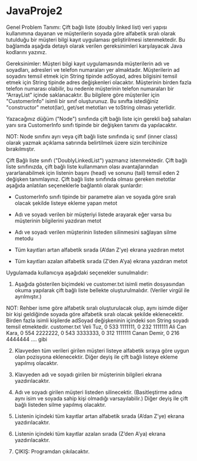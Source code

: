 # JavaProje2

Genel Problem Tanımı:
Çift bağlı liste (doubly linked list) veri yapısı kullanımına dayanan ve müşterilerin soyada göre
alfabetik sıralı olarak tutulduğu bir müşteri bilgi kayıt uygulaması geliştirilmesi istenmektedir. Bu
bağlamda aşağıda detaylı olarak verilen gereksinimleri karşılayacak Java kodlarını yazınız.

Gereksinimler:
Müşteri bilgi kayıt uygulamasında müşterilerin adı ve soyadları, adresleri ve telefon numaraları yer
almaktadır. Müşterilerin ad soyadını temsil etmek için String tipinde adSoyad, adres bilgisini temsil
etmek için String tipinde adres değişkenleri olacaktır. Müşterinin birden fazla telefon numarası
olabilir, bu nedenle müşterinin telefon numaraları bir “ArrayList” içinde saklanacaktır. Bu bilgilere
göre müşteriler için "CustomerInfo" isimli bir sınıf oluşturunuz. Bu sınıfta istediğiniz "constructor"
metot(lar), get/set metotları ve toString olması yeterlidir.

Yazacağınız düğüm ("Node") sınıfında çift bağlı liste için gerekli bağ sahaları yanı sıra
CustomerInfo sınıfı tipinde bir değişken tanımı da yapılacaktır.

NOT: Node sınıfını ayrı veya çift bağlı liste sınıfında iç sınıf (inner class) olarak yazmak açıklama
satırında belirtilmek üzere sizin tercihinize bırakılmıştır.

Çift Bağlı liste sınıfı ("DoublyLinkedList") yazmanız istenmektedir. Çift bağlı liste sınıfınızda, çift
bağlı liste kullanmanın olası avantajlarından yararlanabilmek için listenin başını (head) ve sonunu
(tail) temsil eden 2 değişken tanımlayınız. Çift bağlı liste sınıfında olması gereken metotlar aşağıda
anlatılan seçeneklerle bağlantılı olarak şunlardır:

* CustomerInfo sınıfı tipinde bir parametre alan ve soyada göre sıralı olacak şekilde listeye ekleme
yapan metot

* Adı ve soyadı verilen bir müşteriyi listede arayarak eğer varsa bu müşterinin bilgilerini yazdıran
metot

* Adı ve soyadı verilen müşterinin listeden silinmesini sağlayan silme metodu

* Tüm kayıtları artan alfabetik sırada (A’dan Z’ye) ekrana yazdıran metot

* Tüm kayıtları azalan alfabetik sırada (Z’den A’ya) ekrana yazdıran metot


Uygulamada kullanıcıya aşağıdaki seçenekler sunulmalıdır:

1) Aşağıda gösterilen biçimdeki ve customer.txt isimli metin dosyasından okuma yapılarak çift bağlı
liste bellekte oluşturulmalıdır. (Veriler virgül ile ayrılmıştır.)

NOT: Rehber isme göre alfabetik sıralı oluşturulacak olup, aynı isimde diğer bir kişi
geldiğinde soyada göre alfabetik sıralı olacak şekilde eklenecektir. Birden fazla isimli
kişilerde adSoyad değişkeninin içindeki son String soyadı temsil etmektedir.
customer.txt
Veli Tuz, 0 533 1111111, 0 232 1111111
Ali Can Kara, 0 554 2222222, 0 543 3333333, 0 312 1111111
Canan Demir, 0 216 4444444
…. gibi

2) Klavyeden tüm verileri girilen müşteri listeye alfabetik sıraya göre uygun olan pozisyona
eklenecektir. Diğer deyiş ile çift bağlı listeye ekleme yapılmış olacaktır.

3) Klavyeden adı ve soyadı girilen bir müşterinin bilgileri ekrana yazdırılacaktır.

4) Adı ve soyadı girilen müşteri listeden silinecektir. (Basitleştirme adına aynı isim ve soyada sahip
kişi olmadığı varsayılabilir.) Diğer deyiş ile çift bağlı listeden silme yapılmış olacaktır.

5) Listenin içindeki tüm kayıtlar artan alfabetik sırada (A’dan Z’ye) ekrana yazdırılacaktır.

6) Listenin içindeki tüm kayıtlar azalan sırada (Z’den A’ya) ekrana yazdırılacaktır.

7) ÇIKIŞ: Programdan çıkılacaktır.
